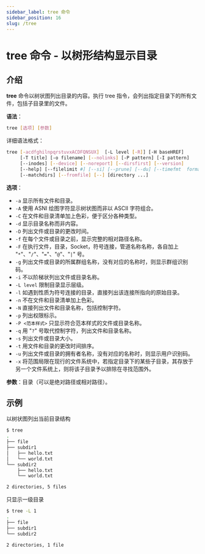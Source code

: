 ```yaml
---
sidebar_label: tree 命令
sidebar_position: 16
slug: /tree
---
```


# tree 命令 - 以树形结构显示目录



## 介绍

**tree** 命令以树状图列出目录的内容。执行 tree 指令，会列出指定目录下的所有文件，包括子目录里的文件。

**语法**：

```bash
tree [选项] [参数]
```

详细语法格式：

```bash
tree [-acdfghilnpqrstuvxACDFQNSUX]  [-L level [-R]] [-H baseHREF] 
     [-T title] [-o filename] [--nolinks] [-P pattern] [-I pattern]
     [--inodes] [--device] [--noreport] [--dirsfirst] [--version] 
     [--help] [--filelimit #] [--si] [--prune] [--du] [--timefmt  format]
     [--matchdirs] [--fromfile] [--] [directory ...]
```

**选项**：

- `-a` 显示所有文件和目录。
- `-A` 使用 ASNI 绘图字符显示树状图而非以 ASCII 字符组合。
- `-C` 在文件和目录清单加上色彩，便于区分各种类型。
- `-d` 显示目录名称而非内容。
- `-D` 列出文件或目录的更改时间。
- `-f` 在每个文件或目录之前，显示完整的相对路径名称。
- `-F` 在执行文件，目录，Socket，符号连接，管道名称名称，各自加上 "`*`"、"`/`"、"`=`"、"`@`"、"`|`" 号。
- `-g` 列出文件或目录的所属群组名称，没有对应的名称时，则显示群组识别码。
- `-i` 不以阶梯状列出文件或目录名称。
- `-L level` 限制目录显示层级。
- `-l` 如遇到性质为符号连接的目录，直接列出该连接所指向的原始目录。
- `-n` 不在文件和目录清单加上色彩。
- `-N` 直接列出文件和目录名称，包括控制字符。
- `-p` 列出权限标示。
- `-P <范本样式>` 只显示符合范本样式的文件或目录名称。
- `-q` 用 "`?`" 号取代控制字符，列出文件和目录名称。
- `-s` 列出文件或目录大小。
- `-t` 用文件和目录的更改时间排序。
- `-u` 列出文件或目录的拥有者名称，没有对应的名称时，则显示用户识别码。
- `-x` 将范围局限在现行的文件系统中，若指定目录下的某些子目录，其存放于另一个文件系统上，则将该子目录予以排除在寻找范围外。

**参数**：目录（可以是绝对路径或相对路径）。



## 示例

以树状图列出当前目录结构

```bash
$ tree
.
├── file
├── subdir1
│   ├── hello.txt
│   └── world.txt
└── subdir2
    ├── hello.txt
    └── world.txt

2 directories, 5 files
```

只显示一级目录

```bash
$ tree -L 1
.
├── file
├── subdir1
└── subdir2

2 directories, 1 file
```

